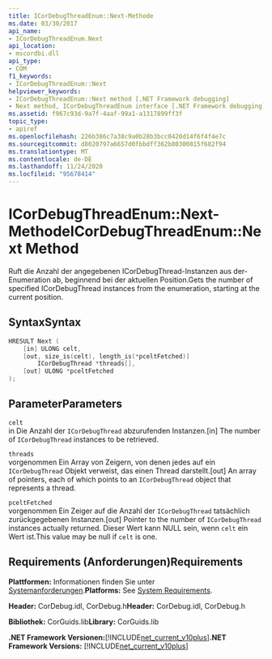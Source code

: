 ```yaml
---
title: ICorDebugThreadEnum::Next-Methode
ms.date: 03/30/2017
api_name:
- ICorDebugThreadEnum.Next
api_location:
- mscordbi.dll
api_type:
- COM
f1_keywords:
- ICorDebugThreadEnum::Next
helpviewer_keywords:
- ICorDebugThreadEnum::Next method [.NET Framework debugging]
- Next method, ICorDebugThreadEnum interface [.NET Framework debugging]
ms.assetid: f967c93d-9a7f-4aaf-99a1-a1317899ff3f
topic_type:
- apiref
ms.openlocfilehash: 226b386c7a38c9a0b28b3bcc0420d14f6f4f4e7c
ms.sourcegitcommit: d8020797a6657d0fbbdff362b80300815f682f94
ms.translationtype: MT
ms.contentlocale: de-DE
ms.lasthandoff: 11/24/2020
ms.locfileid: "95678414"
---
```

# <a name="icordebugthreadenumnext-method"></a><span data-ttu-id="8b6d3-102">ICorDebugThreadEnum::Next-Methode</span><span class="sxs-lookup"><span data-stu-id="8b6d3-102">ICorDebugThreadEnum::Next Method</span></span>

<span data-ttu-id="8b6d3-103">Ruft die Anzahl der angegebenen ICorDebugThread-Instanzen aus der-Enumeration ab, beginnend bei der aktuellen Position.</span><span class="sxs-lookup"><span data-stu-id="8b6d3-103">Gets the number of specified ICorDebugThread instances from the enumeration, starting at the current position.</span></span>  
  
## <a name="syntax"></a><span data-ttu-id="8b6d3-104">Syntax</span><span class="sxs-lookup"><span data-stu-id="8b6d3-104">Syntax</span></span>  
  
```cpp  
HRESULT Next (  
    [in] ULONG celt,  
    [out, size_is(celt), length_is(*pceltFetched)]  
        ICorDebugThread *threads[],  
    [out] ULONG *pceltFetched  
);  
```  
  
## <a name="parameters"></a><span data-ttu-id="8b6d3-105">Parameter</span><span class="sxs-lookup"><span data-stu-id="8b6d3-105">Parameters</span></span>  

 `celt`  
 <span data-ttu-id="8b6d3-106">in Die Anzahl der `ICorDebugThread` abzurufenden Instanzen.</span><span class="sxs-lookup"><span data-stu-id="8b6d3-106">[in] The number of `ICorDebugThread` instances to be retrieved.</span></span>  
  
 `threads`  
 <span data-ttu-id="8b6d3-107">vorgenommen Ein Array von Zeigern, von denen jedes auf ein `ICorDebugThread` Objekt verweist, das einen Thread darstellt.</span><span class="sxs-lookup"><span data-stu-id="8b6d3-107">[out] An array of pointers, each of which points to an `ICorDebugThread` object that represents a thread.</span></span>  
  
 `pceltFetched`  
 <span data-ttu-id="8b6d3-108">vorgenommen Ein Zeiger auf die Anzahl der `ICorDebugThread` tatsächlich zurückgegebenen Instanzen.</span><span class="sxs-lookup"><span data-stu-id="8b6d3-108">[out] Pointer to the number of `ICorDebugThread` instances actually returned.</span></span> <span data-ttu-id="8b6d3-109">Dieser Wert kann NULL sein, wenn `celt` ein Wert ist.</span><span class="sxs-lookup"><span data-stu-id="8b6d3-109">This value may be null if `celt` is one.</span></span>  
  
## <a name="requirements"></a><span data-ttu-id="8b6d3-110">Requirements (Anforderungen)</span><span class="sxs-lookup"><span data-stu-id="8b6d3-110">Requirements</span></span>  

 <span data-ttu-id="8b6d3-111">**Plattformen:** Informationen finden Sie unter [Systemanforderungen](../../get-started/system-requirements.md).</span><span class="sxs-lookup"><span data-stu-id="8b6d3-111">**Platforms:** See [System Requirements](../../get-started/system-requirements.md).</span></span>  
  
 <span data-ttu-id="8b6d3-112">**Header:** CorDebug.idl, CorDebug.h</span><span class="sxs-lookup"><span data-stu-id="8b6d3-112">**Header:** CorDebug.idl, CorDebug.h</span></span>  
  
 <span data-ttu-id="8b6d3-113">**Bibliothek:** CorGuids.lib</span><span class="sxs-lookup"><span data-stu-id="8b6d3-113">**Library:** CorGuids.lib</span></span>  
  
 <span data-ttu-id="8b6d3-114">**.NET Framework Versionen:**[!INCLUDE[net_current_v10plus](../../../../includes/net-current-v10plus-md.md)]</span><span class="sxs-lookup"><span data-stu-id="8b6d3-114">**.NET Framework Versions:** [!INCLUDE[net_current_v10plus](../../../../includes/net-current-v10plus-md.md)]</span></span>
